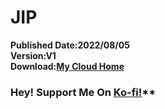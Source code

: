 # JIP
**Published Date:2022/08/05   
Version:V1   
Download:[My Cloud Home]()**   
### Hey! Support Me On [Ko-fi!](https://Ko-fi.com/Jason0513)**
